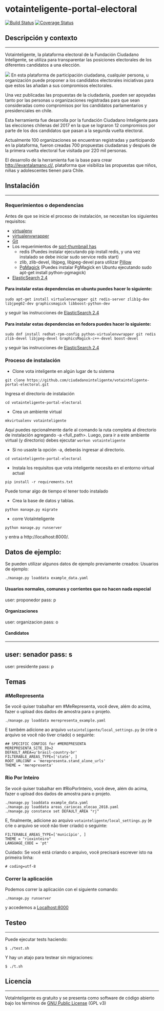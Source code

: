votainteligente-portal-electoral
================================

[![Build Status](https://travis-ci.org/ciudadanointeligente/votainteligente-portal-electoral.png?branch=master)](https://travis-ci.org/ciudadanointeligente/votainteligente-portal-electoral)
[![Coverage Status](https://coveralls.io/repos/ciudadanointeligente/votainteligente-portal-electoral/badge.png?branch=master)](https://coveralls.io/r/ciudadanointeligente/votainteligente-portal-electoral?branch=master)

## Descripción y contexto
---
Votainteligente, la plataforma electoral de la Fundación Ciudadano Inteligente, se utiliza para transparentar las posiciones electorales de los diferentes candidatos a una elección.

![](http://code.iadb.org/sites/default/files/inline-images/votainteligente.gif)
En esta plataforma de participación ciudadana, cualquier persona, u organización puede proponer a los candidatos electorales iniciativas para que estos las añadan a sus compromisos electorales.

Una vez publicadas las propuestas de la ciudadanía, pueden ser apoyadas tanto por las personas u organizaciones registradas para que sean consideradas como compromisos por los candidatos parlamentarios y presidenciales en chile.

Esta herramienta fue desarrolla por la fundación Ciudadano Inteligente para las elecciones chilenas del 2017 en la que se lograron 12 compromisos por parte de los dos candidatos que pasan a la segunda vuelta electoral.

Actualmente 100 organizaciones se encuentran registradas y participando en la plataforma, fueron creadas 700 propuestas ciudadanas y después de la primera vuelta electoral fue visitada por 220 mil personas.

El desarrollo de la herramienta fue la base para crear http://levantalamano.cl/, plataforma que visibiliza las propuestas que niños, niñas y adolescentes tienen para Chile.

## Instalación
---
### Requerimientos o dependencias

Antes de que se inicie el proceso de instalación, se necesitan los siguientes requisitos:

- [virtualenv](https://pypi.python.org/pypi/virtualenv)
- [virtualenvwrapper](http://virtualenvwrapper.readthedocs.org/en/latest/)
- [Git](http://git-scm.com/)
- Los requerimientos de [sorl-thumbnail has](http://sorl-thumbnail.readthedocs.org/en/latest/requirements.html)
     - redis (Puedes instalar ejecutando pip install redis, y una vez instalado se debe iniciar sudo service redis start)
     - zlib, zlib-devel, libjpeg, libjpeg-devel para utilizar [Pillow](http://pillow.readthedocs.org/en/3.1.x/installation.html#linux-installation)
     - [PgMagick](http://sorl-thumbnail.readthedocs.io/en/latest/requirements.html#pgmagick-installation) (Puedes instalar PgMagick en Ubuntu ejecutando sudo apt-get install python-pgmagick)
- [ElasticSearch 2.4](https://www.elastic.co/guide/en/elasticsearch/reference/2.4/setup-repositories.html)

#### Para instalar estas dependencias en ubuntu puedes hacer lo siguiente:

`sudo apt-get install virtualenvwrapper git redis-server zlib1g-dev libjpeg62-dev graphicsmagick libboost-python-dev`

y seguir las instrucciones de [ElasticSearch 2.4](https://www.elastic.co/guide/en/elasticsearch/reference/2.4/setup-repositories.html)

#### Para instalar estas dependencias en fedora puedes hacer lo siguiente:
`sudo dnf install redhat-rpm-config python-virtualenvwrapper git redis zlib-devel libjpeg-devel GraphicsMagick-c++-devel boost-devel`

y seguir las instrucciones de [ElasticSearch 2.4](https://www.elastic.co/guide/en/elasticsearch/reference/2.4/setup-repositories.html)

### Proceso de instalación

* Clone vota inteligente en algún lugar de tu sistema

`git clone https://github.com/ciudadanointeligente/votainteligente-portal-electoral.git`

Ingresa el directorio de instalación

`cd votainteligente-portal-electoral`

* Crea un ambiente virtual

`mkvirtualenv votainteligente`

Aquí puedes opcionalmente darle al comando la ruta completa al directorio de instalación agregando -a <full_path>. Luego, para ir a este ambiente virtual (y directorio) debes ejecutar `workon votainteligente`
* Si no usaste la opción -a, deberás ingresar al directorio.

`cd votainteligente-portal-electoral`

* Instala los requisitos que vota inteligente necesita en el entorno virtual actual

`pip install -r requirements.txt`

Puede tomar algo de tiempo el tener todo instalado

* Crea la base de datos y tablas.

`python manage.py migrate`


* corre VotaInteligente

`python manage.py runserver`

y entra a  http://localhost:8000/.

## Datos de ejemplo:
Se pueden utilizar algunos datos de ejemplo previamente creados:
Usuarios de ejemplo:

```
./manage.py loaddata example_data.yaml
```
#### Usuarios normales, comunes y corrientes que no hacen nada especial
user: proponedor
pass: p
#### Organizaciones
user: organizacion
pass: o
#### Candidatos
--------------
user: senador
pass: s
--------------
user: presidente
pass: p


## Temas
### #MeRepresenta
Se você quiser trabalhar em #MeRepresenta, você deve, além do acima, fazer o upload dos dados de amostra para o projeto.
```
./manage.py loaddata merepresenta_example.yaml
```

E também adicione ao arquivo `votainteligente/local_settings.py` (e crie o arquivo se você não tiver criado) o seguinte:
```
## SPECIFIC CONFIGS for #MEREPRESENTA
MEREPRESENTA_SITE_ID=2
DEFAULT_AREA=u'brasil-country-br'
FILTERABLE_AREAS_TYPE=['state', ]
ROOT_URLCONF = 'merepresenta.stand_alone_urls'
THEME = 'merepresenta'
```

### Rio Por Inteiro
Se você quiser trabalhar em #RioPorInteiro, você deve, além do acima, fazer o upload dos dados de amostra para o projeto.
```
./manage.py loaddata example_data.yaml
./manage.py loaddata areas_cariocas_elecao_2018.yaml
./manage.py constance set DEFAULT_AREA "rj"
```

E, finalmente, adicione ao arquivo `votainteligente/local_settings.py` (e crie o arquivo se você não tiver criado) o seguinte:
```
FILTERABLE_AREAS_TYPE=['município', ]
THEME = "rioxinteiro"
LANGUAGE_CODE = 'pt'
```

Cuidado: Se você está criando o arquivo, você precisará escrever isto na primeira linha:
```
# coding=utf-8
```

### Correr la aplicación

Podemos correr la aplicación con el siguiente comando:

```
./manage.py runserver
```
y accedemos a [Localhost:8000](http://localhost:8000)

## Testeo
---

Puede ejecutar tests haciendo:
```
$ ./test.sh
```

Y hay un atajo para testear sin migraciones:

```
$ ./t.sh
```

## Licencia
---

VotaInteligente es gratuito y se presenta como software de código abierto bajo los términos de [GNU Public License](http://www.gnu.org/licenses/gpl-3.0.html) (GPL v3)

